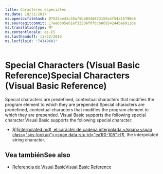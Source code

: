 ```yaml
---
title: Caracteres especiales
ms.date: 10/31/2017
ms.openlocfilehash: 07522ae43c40af5be844d873159a4f54a15f90e8
ms.sourcegitcommit: 17ee6605e01ef32506f8fdc686954244ba6911de
ms.translationtype: MT
ms.contentlocale: es-ES
ms.lasthandoff: 11/22/2019
ms.locfileid: "74349601"
---
```

# <a name="special-characters-visual-basic-reference"></a><span data-ttu-id="ea1f0-102">Special Characters (Visual Basic Reference)</span><span class="sxs-lookup"><span data-stu-id="ea1f0-102">Special Characters (Visual Basic Reference)</span></span>

<span data-ttu-id="ea1f0-103">Special characters are predefined, contextual characters that modifies the program element to which they are prepended.</span><span class="sxs-lookup"><span data-stu-id="ea1f0-103">Special characters are predefined, contextual characters that modifies the program element to which they are prepended.</span></span> <span data-ttu-id="ea1f0-104">Visual Basic supports the following special character:</span><span class="sxs-lookup"><span data-stu-id="ea1f0-104">Visual Basic supports the following special character:</span></span>

- <span data-ttu-id="ea1f0-105">[$](interpolated.md), el carácter de cadena interpolada.</span><span class="sxs-lookup"><span data-stu-id="ea1f0-105">[$](interpolated.md), the interpolated string character.</span></span>

## <a name="see-also"></a><span data-ttu-id="ea1f0-106">Vea también</span><span class="sxs-lookup"><span data-stu-id="ea1f0-106">See also</span></span>

- [<span data-ttu-id="ea1f0-107">Referencia de Visual Basic</span><span class="sxs-lookup"><span data-stu-id="ea1f0-107">Visual Basic Reference</span></span>](../../../visual-basic/language-reference/index.md)
